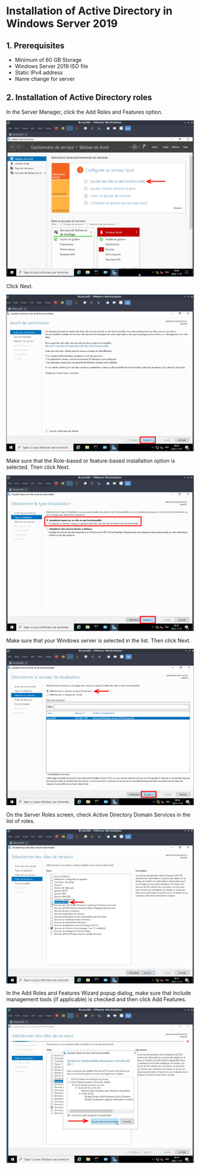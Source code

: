 # Installation of Active Directory in Windows Server 2019

## 1. Prerequisites
- Minimum of 60 GB Storage
- Windows Server 2019 ISO file
- Static IPv4 address
- Name change for server

## 2. Installation of Active Directory roles
In the Server Manager, click the Add Roles and Features option.

![](https://github.com/bryanyu100/Virtualization/blob/main/Active%20Directory/Images/2025-04-03%20152404.png)

Click Next.

![](https://github.com/bryanyu100/Virtualization/blob/main/Active%20Directory/Images/2025-04-03%20153020.png)

Make sure that the Role-based or feature-based installation option is selected. Then click Next.

![](https://github.com/bryanyu100/Virtualization/blob/main/Active%20Directory/Images/2025-04-03%20153429.png)

Make sure that your Windows server is selected in the list. Then click Next.

![](https://github.com/bryanyu100/Virtualization/blob/main/Active%20Directory/Images/2025-04-03%20153649.png)

On the Server Roles screen, check Active Directory Domain Services in the list of roles.

![](https://github.com/bryanyu100/Virtualization/blob/main/Active%20Directory/Images/2025-04-03%20153751.png)

In the Add Roles and Features Wizard popup dialog, make sure that Include management tools (if applicable) is checked and then click Add Features.

![](https://github.com/bryanyu100/Virtualization/blob/main/Active%20Directory/Images/2025-04-03%20153929.png)

![]()

![]()

![]()

![]()

![]()

![]()

![]()

![]()

![]()
